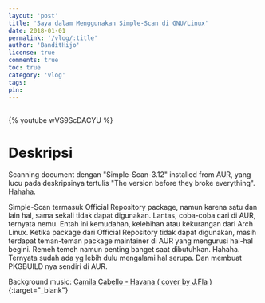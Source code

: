 ```yaml
---
layout: 'post'
title: 'Saya dalam Menggunakan Simple-Scan di GNU/Linux'
date: 2018-01-01
permalink: '/vlog/:title'
author: 'BanditHijo'
license: true
comments: true
toc: true
category: 'vlog'
tags:
pin:
---
```


<div style="margin-top:30px;"></div>

{% youtube wVS9ScDACYU %}

# Deskripsi

Scanning document dengan "Simple-Scan-3.12" installed from AUR, yang lucu pada deskripsinya tertulis "The version before they broke everything". Hahaha.

Simple-Scan termasuk Official Repository package, namun karena satu dan lain hal, sama sekali tidak dapat digunakan.
Lantas, coba-coba cari di AUR, ternyata nemu.
Entah ini kemudahan, kelebihan atau kekurangan dari Arch Linux. Ketika package dari Official Repository tidak dapat digunakan, masih terdapat teman-teman package maintainer di AUR yang mengurusi hal-hal begini. Remeh temeh namun penting banget saat dibutuhkan. Hahaha. Ternyata sudah ada yg lebih dulu mengalami hal serupa. Dan membuat PKGBUILD nya sendiri di AUR.

Background music:
[Camila Cabello - Havana ( cover by J.Fla )](https://youtu.be/i1R4R84-EPA){:target="_blank"}
